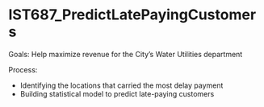 # IST687_PredictLatePayingCustomers
Goals: Help maximize revenue for the City’s Water Utilities department 

Process: 
- Identifying the locations that carried the most delay payment
- Building statistical model to predict late-paying customers


